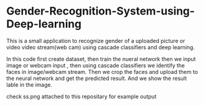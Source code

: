 # Gender-Recognition-System-using-Deep-learning
This is a small application to recognize gender of a uploaded picture or video video stream(web cam)
using cascade classifiers and deep learning.

In this code first create dataset, then train the nueral network
then we input image or webcam input ,
then using cascade classifiers we identify the faces in image/webcam stream. Then we crop the faces and upload them to the
neural network and get the predicted result. And we show the result lable in the image.

check ss.png attached to this repositary for example output
